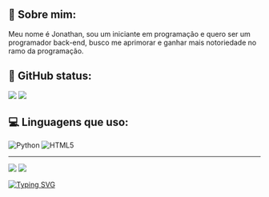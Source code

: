 ## 📌 Sobre mim:
Meu nome é Jonathan, sou um iniciante em programação e quero ser um programador back-end, busco me aprimorar e ganhar mais notoriedade no ramo da programação.

## 💾 GitHub status:
![](https://github-readme-stats.vercel.app/api?username=jonathanMrz&theme=radical&hide_border=false&include_all_commits=true&count_private=true)
![](https://github-readme-stats.vercel.app/api/top-langs/?username=jonathanMrz&theme=radical&hide_border=false&include_all_commits=true&count_private=true&layout=compact)
## 💻 Linguagens que uso:
![Python](https://img.shields.io/badge/python-3670A0?style=for-the-badge&logo=python&logoColor=ffdd54) ![HTML5](https://img.shields.io/badge/html5-%23E34F26.svg?style=for-the-badge&logo=html5&logoColor=white)

---
<div> 
  <a href="https:/www.linkedin.com/in/jonathan-m-70876926b" target="_blank"><img src="https://img.shields.io/badge/-LinkedIn-%230077B5?style=for-the-badge&logo=linkedin&logoColor=white" target="_blank"></a> 
  <a href = "mailto:jonathan2007toledo@gmail.com"><img src="https://img.shields.io/badge/-Gmail-%23333?style=for-the-badge&logo=gmail&logoColor=white" target="_blank"></a>
</div>

[![Typing SVG](https://readme-typing-svg.demolab.com?font=Fira+Code&size=15&duration=3000&pause=3000&color=F7F7F7&background=BEB2FF2C&center=true&vCenter=true&random=false&width=540&lines=%22Um+passo+de+cada+vez%22;%E2%80%9CA+melhor+maneira+de+aprender%2C+seja+o+que+for%2C+%C3%A9+fazendo.%22;%E2%80%9CAcredite+em+si+mesmo+e+tudo+ser%C3%A1+poss%C3%ADvel.%E2%80%9D;%22A+persist%C3%AAncia+leva+ao+sucesso.%22;%22Se+voc%C3%AA+pode+sonhar%2C+pode+realizar.%22;%22Se+o+plano+n%C3%A3o+funciona%2C+mude+o+plano%2C+n%C3%A3o+a+meta.%22;%22O+seu+maior+professor+%C3%A9+sempre+o+seu+maior+erro.%22;%22Voc%C3%AA+%C3%A9+o+que+voc%C3%AA+faz%2C+n%C3%A3o+o+que+diz+que+vai+fazer.%22)](https://git.io/typing-svg)
